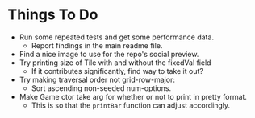 
# Things To Do

- Run some repeated tests and get some performance data.
  - Report findings in the main readme file.
- Find a nice image to use for the repo's social preview.
- Try printing size of Tile with and without the fixedVal field
  - If it contributes significantly, find way to take it out?
- Try making traversal order not grid-row-major:
  - Sort ascending non-seeded num-options.
- Make Game ctor take arg for whether or not to print in pretty format.
  - This is so that the `printBar` function can adjust accordingly.
